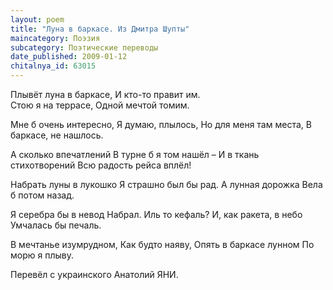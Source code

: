 ```yaml
---
layout: poem
title: "Луна в баркасе. Из Дмитра Шупты"
maincategory: Поэзия
subcategory: Поэтические переводы
date_published: 2009-01-12
chitalnya_id: 63015
---
```




Плывёт луна в баркасе,
И кто-то правит им.  
Стою я на террасе,
Одной мечтой томим. 

Мне б очень интересно,
Я думаю, плылось,
Но для меня там места,
В баркасе, не нашлось.

А сколько впечатлений
В турне б я том нашёл –
И в ткань стихотворений
Всю радость рейса вплёл!

Набрать луны в лукошко
Я страшно был бы рад.
А лунная дорожка
Вела б потом назад.

Я серебра бы в невод
Набрал. Иль то кефаль?
И, как ракета, в небо
Умчалась бы печаль.

В мечтанье изумрудном,
Как будто наяву,
Опять в баркасе лунном
По морю я плыву.

Перевёл с украинского Анатолий ЯНИ.






